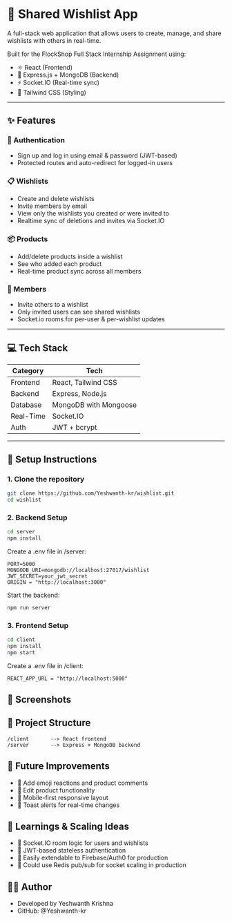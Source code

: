 # 🧾 Shared Wishlist App

A full-stack web application that allows users to create, manage, and share wishlists with others in real-time.

Built for the FlockShop Full Stack Internship Assignment using:

- ⚛️ React (Frontend)
- 🧪 Express.js + MongoDB (Backend)
- ⚡ Socket.IO (Real-time sync)
- 🎨 Tailwind CSS (Styling)

---

## ✨ Features

### 🔐 Authentication
- Sign up and log in using email & password (JWT-based)
- Protected routes and auto-redirect for logged-in users

### 📋 Wishlists
- Create and delete wishlists
- Invite members by email
- View only the wishlists you created or were invited to
- Realtime sync of deletions and invites via Socket.IO

### 📦 Products
- Add/delete products inside a wishlist
- See who added each product
- Real-time product sync across all members

### 👥 Members
- Invite others to a wishlist
- Only invited users can see shared wishlists
- Socket.io rooms for per-user & per-wishlist updates

---

## 💻 Tech Stack

| Category     | Tech                      |
|--------------|---------------------------|
| Frontend     | React, Tailwind CSS       |
| Backend      | Express, Node.js          |
| Database     | MongoDB with Mongoose     |
| Real-Time    | Socket.IO                 |
| Auth         | JWT + bcrypt              |

---

## 🚀 Setup Instructions

### 1. Clone the repository

```bash
git clone https://github.com/Yeshwanth-kr/wishlist.git
cd wishlist
```

### 2. Backend Setup

```bash
cd server
npm install
```

Create a .env file in /server:

```env
PORT=5000
MONGODB_URI=mongodb://localhost:27017/wishlist
JWT_SECRET=your_jwt_secret
ORIGIN = "http://localhost:3000"
```

Start the backend:

```bash
npm run server
```

### 3. Frontend Setup

```bash
cd client
npm install
npm start
```
Create a .env file in /client:

```env
REACT_APP_URL = "http://localhost:5000"
```

## 📸 Screenshots

## 📂 Project Structure

```pgsql
/client       --> React frontend
/server       --> Express + MongoDB backend
```

## 📌 Future Improvements
- 🔁 Add emoji reactions and product comments
- 📝 Edit product functionality
- 📱 Mobile-first responsive layout
- 🔔 Toast alerts for real-time changes

## 🧠 Learnings & Scaling Ideas
- 👥 Socket.IO room logic for users and wishlists
- 🔐 JWT-based stateless authentication
- 🔌 Easily extendable to Firebase/Auth0 for production
- 🧵 Could use Redis pub/sub for socket scaling in production

##  🧑‍💻 Author
- Developed by Yeshwanth Krishna
- GitHub: @Yeshwanth-kr
